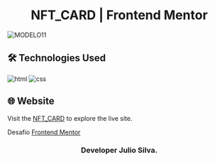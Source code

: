 # <h1 align="center">NFT_CARD | Frontend Mentor</h1>

![MODELO11](https://github.com/JuCanavans/NFT-CARD/assets/103950621/9f1a72ae-1a64-4a4e-9851-acebd4a38e62)

## 🛠 Technologies Used
![html](https://github.com/JuCanavans/carta_de_aniversario/assets/103950621/26d205cf-94be-4681-bb60-0a2f686f62b1)
![css](https://github.com/JuCanavans/carta_de_aniversario/assets/103950621/b265c9fd-bbde-4f4d-a09d-574e184aca00)

## 🌐 Website
Visit the [NFT_CARD](https://nft-card-rose.vercel.app/) to explore the live site.

Desafio [Frontend Mentor](https://www.frontendmentor.io/profile/JuCanavans)

### <p align="center">Developer Julio Silva.</p>
